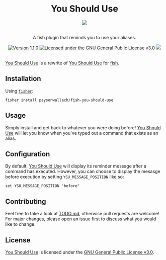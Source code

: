 <div align="center">
  <h1>You Should Use</h1>
  <img src="https://github.com/paysonwallach/fish-you-should-use/blob/master/media/screenshot.png" />
  <br>
  <br>
  <p>A fish plugin that reminds you to use your aliases.</p>
  <a href="https://github.com/paysonwallach/fish-you-should-use/releases/latest">
    <img alt="Version 1.1.0" src="https://img.shields.io/badge/version-1.1.0-red.svg?cacheSeconds=2592000&style=flat-square" />
  </a>
  <a href="https://github.com/paysonwallach/fish-you-should-use/blob/master/LICENSE" target="\_blank">
    <img alt="Licensed under the GNU General Public License v3.0" src="https://img.shields.io/github/license/paysonwallach/fish-you-should-use?style=flat-square" />
  <a href=https://buymeacoffee.com/paysonwallach>
    <img src=https://img.shields.io/badge/donate-Buy%20me%20a%20coffe-yellow?style=flat-square>
  </a>
  <br>
  <br>
</div>

[You Should Use](git+https://github.com/paysonwallach/fish-you-should-use.git) is a rewrite of [You Should Use](https://github.com/MichaelAquilina/zsh-you-should-use) for [fish](https://fishshell.com/).

## Installation

Using [`fisher`](https://github.com/jorgebucaran/fisher):

```shell
fisher install paysonwallach/fish-you-should-use
```

## Usage

Simply install and get back to whatever you were doing before! [You Should Use](git+https://github.com/paysonwallach/fish-you-should-use.git) will let you know when you've typed out a command that exists as an alias.

## Configuration

By default, [You Should Use](git+https://github.com/paysonwallach/fish-you-should-use.git) will display its reminder message after a command has executed. However, you can choose to display the mesasge before execution by setting `YSU_MESSAGE_POSITION` like so:

```fish
set YSU_MESSAGE_POSITION "before"
```

## Contributing

Feel free to take a look at [TODO.md](https://github.com/paysonwallach/fish-you-should-use/blob/master/TODO.md), otherwise pull requests are welcome! For major changes, please open an issue first to discuss what you would like to change.

## License

[You Should Use](git+https://github.com/paysonwallach/fish-you-should-use.git) is licensed under the [GNU General Public License v3.0](https://github.com/paysonwallach/fish-you-should-use/blob/master/LICENSE).
